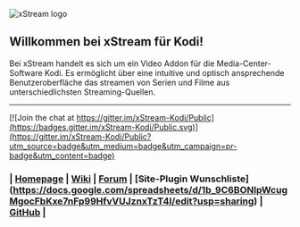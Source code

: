 ![xStream logo](https://github.com/StoneOffStones/plugin.video.xstream/blob/wiki/graphics/website/logo/logo_512.png?raw=true)


## Willkommen bei xStream für Kodi!

Bei xStream handelt es sich um ein Video Addon für die Media-Center-Software Kodi. Es ermöglicht über eine intuitive und optisch ansprechende Benutzeroberfläche das streamen von Serien und Filme aus unterschiedlichsten Streaming-Quellen.
***

[![Join the chat at https://gitter.im/xStream-Kodi/Public](https://badges.gitter.im/xStream-Kodi/Public.svg)](https://gitter.im/xStream-Kodi/Public?utm_source=badge&utm_medium=badge&utm_campaign=pr-badge&utm_content=badge)

### | [Homepage](https://xstream-kodi.github.io) | [Wiki](https://github.com/xStream-Kodi/plugin.video.xstream/wiki) | [Forum](http://xstream-addon.square7.ch) | [Site-Plugin Wunschliste] (https://docs.google.com/spreadsheets/d/1b_9C6BONlpWcugMgocFbKxe7nFp99HfvVUJznxTzT4I/edit?usp=sharing) | [GitHub](https://github.com/xStream-Kodi/plugin.video.xstream) |

